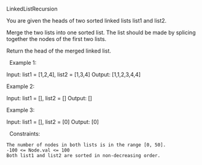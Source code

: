 LinkedListRecursion

You are given the heads of two sorted linked lists list1 and list2.

Merge the two lists into one sorted list. The list should be made by splicing together the nodes of the first two lists.

Return the head of the merged linked list.

 
Example 1:

Input: list1 = [1,2,4], list2 = [1,3,4]
Output: [1,1,2,3,4,4]


Example 2:

Input: list1 = [], list2 = []
Output: []


Example 3:

Input: list1 = [], list2 = [0]
Output: [0]


 
Constraints:


	The number of nodes in both lists is in the range [0, 50].
	-100 <= Node.val <= 100
	Both list1 and list2 are sorted in non-decreasing order.


